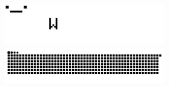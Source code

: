 ![header](https://github.com/BasketReally/BasketReally/blob/main/data/Layer-0.gif)




![header](https://github.com/BasketReally/BasketReally/blob/main/data/github-contribution-grid-snake.svg)
